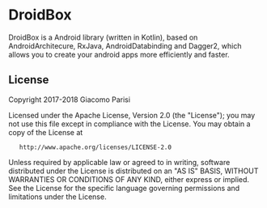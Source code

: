 # DroidBox
DroidBox is a Android library (written in Kotlin), based on AndroidArchitecure, RxJava, AndroidDatabinding and Dagger2, which allows you to create your android apps more efficiently and faster.

## License
  Copyright 2017-2018 Giacomo Parisi
  
  Licensed under the Apache License, Version 2.0 (the "License");
  you may not use this file except in compliance with the License.
  You may obtain a copy of the License at

       http://www.apache.org/licenses/LICENSE-2.0

  Unless required by applicable law or agreed to in writing, software
  distributed under the License is distributed on an "AS IS" BASIS,
  WITHOUT WARRANTIES OR CONDITIONS OF ANY KIND, either express or implied.
  See the License for the specific language governing permissions and
  limitations under the License.

